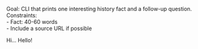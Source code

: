Goal: CLI that prints one interesting history fact and a follow-up question.  
Constraints:  
    - Fact: 40-60 words  
    - Include a source URL if possible  

Hi...
Hello!
